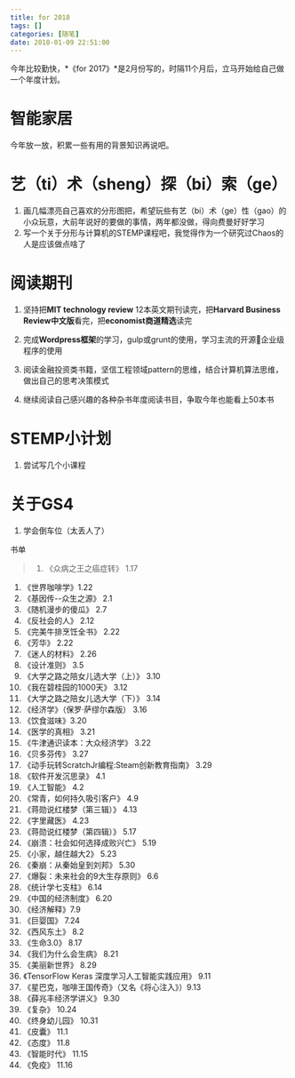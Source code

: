 ```yaml
---
title: for 2018
tags: []
categories: [随笔]
date: 2018-01-09 22:51:00
---
```


今年比较勤快，*《for 2017》*是2月份写的，时隔11个月后，立马开始给自己做一个年度计划。

# 智能家居

今年放一放，积累一些有用的背景知识再说吧。

# 艺（ti）术（sheng）探（bi）索（ge）

1. 画几幅漂亮自己喜欢的分形图把，希望玩些有艺（bi）术（ge）性（gao）的小众玩意，大前年说好的要做的事情，两年都没做，得向费曼好好学习
1. 写一个关于分形与计算机的STEMP课程吧，我觉得作为一个研究过Chaos的人是应该做点啥了

# 阅读期刊

1. 坚持把**MIT technology review** 12本英文期刊读完，把**Harvard Business Review中文版**看完，把**economist商道精选**读完

2. 完成**Wordpress框架**的学习，gulp或grunt的使用，学习主流的开源企业级程序的使用

3. 阅读金融投资类书籍，坚信工程领域pattern的思维，结合计算机算法思维，做出自己的思考决策模式

4. 继续阅读自己感兴趣的各种杂书年度阅读书目，争取今年也能看上50本书

# STEMP小计划

1. 尝试写几个小课程

# 关于GS4

1. 学会倒车位（太丢人了）

书单

> 1. 《众病之王之癌症转》 1.17
1. 《世界咖啡学》1.22
1. 《基因传--众生之源》 2.1
1. 《随机漫步的傻瓜》 2.7
1. 《反社会的人》 2.12
1. 《完美牛排烹饪全书》 2.22
1. 《芳华》 2.22
1. 《迷人的材料》 2.26
1. 《设计准则》 3.5
1. 《大学之路之陪女儿选大学（上）》 3.10
1. 《我在碧桂园的1000天》 3.12
1. 《大学之路之陪女儿选大学（下）》 3.14
1. 《经济学》（保罗·萨缪尔森版） 3.16
1. 《饮食滋味》3.20
1. 《医学的真相》 3.21
1. 《牛津通识读本：大众经济学》 3.22
1. 《贝多芬传》 3.27
1. 《动手玩转ScratchJr编程:Steam创新教育指南》 3.29
1. 《软件开发沉思录》 4.1
1. 《人工智能》 4.2
1. 《常青，如何持久吸引客户》 4.9
1. 《蒋勋说红楼梦（第三辑）》 4.13
1. 《字里藏医》 4.23
1. 《蒋勋说红楼梦（第四辑）》 5.17
1. 《崩溃：社会如何选择成败兴亡》 5.19
1. 《小家，越住越大2》 5.23
1. 《秦崩：从秦始皇到刘邦》 5.30
1. 《爆裂：未来社会的9大生存原则》 6.6
1. 《统计学七支柱》 6.14
1. 《中国的经济制度》 6.20
1. 《经济解释》7.9
1. 《巨婴国》 7.24
1. 《西风东土》 8.2
1. 《生命3.0》 8.17
1. 《我们为什么会生病》 8.21
1. 《美丽新世界》 8.29
1. 《TensorFlow Keras 深度学习人工智能实践应用》 9.11
1. 《星巴克，咖啡王国传奇》（又名《将心注入》）9.13
1. 《薛兆丰经济学讲义》 9.30
1. 《复杂》 10.24
1. 《终身幼儿园》 10.31
1. 《皮囊》 11.1
1. 《态度》 11.8
1. 《智能时代》 11.15
1. 《免疫》 11.16